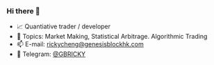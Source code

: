 ### Hi there 👋

- :chart_with_upwards_trend: Quantiative trader / developer
- :pushpin: Topics: Market Making, Statistical Arbitrage. Algorithmic Trading
- 📫 E-mail: rickycheng@genesisblockhk.com
- 💬 Telegram: [@GBRICKY](https://t.me/GBRICKY)
